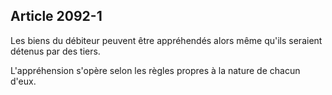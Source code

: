Article 2092-1
----
Les biens du débiteur peuvent être appréhendés alors même qu'ils seraient
détenus par des tiers.

L'appréhension s'opère selon les règles propres à la nature de chacun d'eux.
